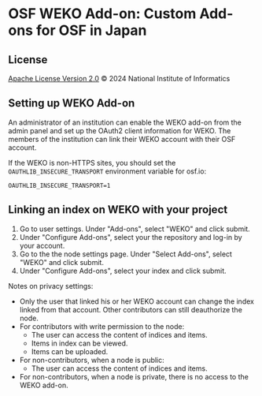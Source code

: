 # OSF WEKO Add-on: Custom Add-ons for OSF in Japan

## License

[Apache License Version 2.0](LICENSE) © 2024 National Institute of Informatics

## Setting up WEKO Add-on

An administrator of an institution can enable the WEKO add-on from the admin panel and set up the OAuth2 client information for WEKO. The members of the institution can link their WEKO account with their OSF account.

If the WEKO is non-HTTPS sites, you should set the `OAUTHLIB_INSECURE_TRANSPORT` environment variable for osf.io:

```
OAUTHLIB_INSECURE_TRANSPORT=1
```

## Linking an index on WEKO with your project

1. Go to user settings. Under "Add-ons", select "WEKO" and click submit.
2. Under "Configure Add-ons", select your the repository and log-in by your account.
3. Go to the the node settings page. Under "Select Add-ons", select "WEKO" and click submit.
4. Under "Configure Add-ons", select your index and click submit.

Notes on privacy settings:
 - Only the user that linked his or her WEKO account can change the index linked from that account. Other contributors can still deauthorize the node.
 - For contributors with write permission to the node:
    - The user can access the content of indices and items.
    - Items in index can be viewed.
    - Items can be uploaded.
 - For non-contributors, when a node is public:
    - The user can access the content of indices and items.
 - For non-contributors, when a node is private, there is no access to the WEKO add-on.
